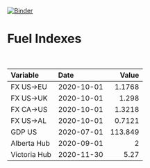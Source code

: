 [![Binder](https://mybinder.org/badge_logo.svg)](https://mybinder.org/v2/gh/AyrtonB/Global-Gas-Prices/master)

# Fuel Indexes

<br>

| Variable     | Date       |    Value |
|:-------------|:-----------|---------:|
| FX US->EU    | 2020-10-01 |   1.1768 |
| FX US->UK    | 2020-10-01 |   1.298  |
| FX CA->US    | 2020-10-01 |   1.3218 |
| FX US->AL    | 2020-10-01 |   0.7121 |
| GDP US       | 2020-07-01 | 113.849  |
| Alberta Hub  | 2020-09-01 |   2      |
| Victoria Hub | 2020-11-30 |   5.27   |